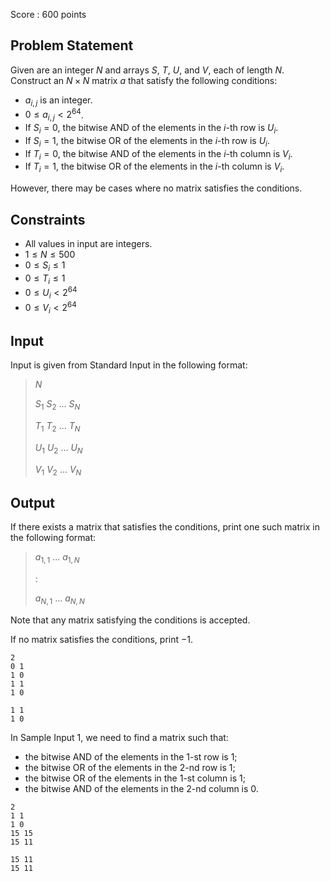Score : $600$ points

## Problem Statement

Given are an integer $N$ and arrays $S$, $T$, $U$, and $V$, each of length $N$.
Construct an $N \times N$ matrix $a$ that satisfy the following conditions:

- $a_{i,j}$ is an integer.
- $0 \leq a_{i,j} \lt 2^{64}$.
- If $S_{i} = 0$, the bitwise AND of the elements in the $i$-th row is $U_{i}$.
- If $S_{i} = 1$, the bitwise OR of the elements in the $i$-th row is $U_{i}$.
- If $T_{i} = 0$, the bitwise AND of the elements in the $i$-th column is $V_{i}$.
- If $T_{i} = 1$, the bitwise OR of the elements in the $i$-th column is $V_{i}$.

However, there may be cases where no matrix satisfies the conditions.

## Constraints

- All values in input are integers.
- $1 \leq N \leq 500$
- $0 \leq S_{i} \leq 1$
- $0 \leq T_{i} \leq 1$
- $0 \leq U_{i} \lt 2^{64}$
- $0 \leq V_{i} \lt 2^{64}$

## Input

Input is given from Standard Input in the following format:

> $N$
> 
> $S_{1}$ $S_{2}$ $...$  $S_{N}$
> 
> $T_{1}$ $T_{2}$ $...$  $T_{N}$
> 
> $U_{1}$ $U_{2}$ $...$  $U_{N}$
> 
> $V_{1}$ $V_{2}$ $...$  $V_{N}$

## Output

If there exists a matrix that satisfies the conditions, print one such matrix in the following format:

> $a_{1,1}$ $...$  $a_{1,N}$
> 
> $:$
> 
> $a_{N,1}$ $...$  $a_{N,N}$

Note that any matrix satisfying the conditions is accepted.

If no matrix satisfies the conditions, print $-1$.

```input1
2
0 1
1 0
1 1
1 0
```

```output1
1 1
1 0
```

In Sample Input $1$, we need to find a matrix such that:

- the bitwise AND of the elements in the $1$-st row is $1$;
- the bitwise OR of the elements in the $2$-nd row is $1$;
- the bitwise OR of the elements in the $1$-st column is $1$;
- the bitwise AND of the elements in the $2$-nd column is $0$.

```input2
2
1 1
1 0
15 15
15 11
```

```output2
15 11
15 11
```